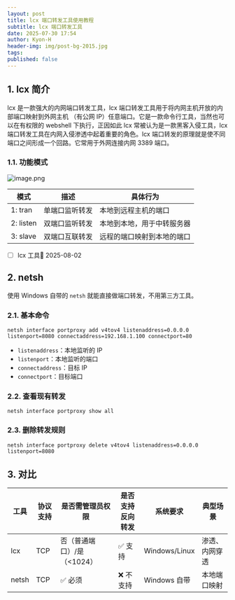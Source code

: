 ```yaml
---
layout: post
title: lcx 端口转发工具使用教程
subtitle: lcx 端口转发工具
date: 2025-07-30 17:54
author: Kyon-H
header-img: img/post-bg-2015.jpg
tags: 
published: false
---
```

## 1. lcx 简介

lcx 是一款强大的内网端口转发工具，lcx 端口转发工具用于将内网主机开放的内部端口映射到外网主机 （有公网 IP）任意端口。它是一款命令行工具，当然也可以在有权限的 webshell 下执行，正因如此 lcx 常被认为是一款黑客入侵工具，lcx 端口转发工具在内网入侵渗透中起着重要的角色。lcx 端口转发的原理就是使不同端口之间形成一个回路。它常用于外网连接内网 3389 端口。

### 1.1. 功能模式

![image.png](https://img.ghostliner.top/q31RBZ.png)

| 模式        | 描述      | 具体行为          |
| --------- | ------- | ------------- |
| 1: tran   | 单端口监听转发 | 本地到远程主机的端口    |
| 2: listen | 双端口监听转发 | 本地到本地，用于中转服务器 |
| 3: slave  | 双端口互联转发 | 远程的端口映射到本地的端口 |

- [ ] lcx 工具📅 2025-08-02 

## 2. netsh

使用 Windows 自带的 `netsh` 就能直接做端口转发，不用第三方工具。

### 2.1. 基本命令

```batch
netsh interface portproxy add v4tov4 listenaddress=0.0.0.0 listenport=8080 connectaddress=192.168.1.100 connectport=80
```

- `listenaddress`：本地监听的 IP
- `listenport`：本地监听的端口
- `connectaddress`：目标 IP
- `connectport`：目标端口

### 2.2. 查看现有转发

```batch
netsh interface portproxy show all
```

### 2.3. 删除转发规则

```batch
netsh interface portproxy delete v4tov4 listenaddress=0.0.0.0 listenport=8080
```

## 3. 对比

| 工具    | 协议支持 | 是否需管理员权限         | 是否支持反向转发 | 系统要求          | 典型场景    |
| ----- | ---- | ---------------- | -------- | ------------- | ------- |
| lcx   | TCP  | 否（普通端口）/是（<1024） | ✅ 支持     | Windows/Linux | 渗透、内网穿透 |
| netsh | TCP  | ✅ 必须             | ❌ 不支持    | Windows 自带    | 本地端口映射  |
